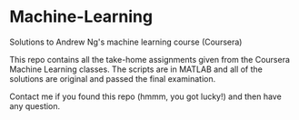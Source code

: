 # Machine-Learning
Solutions to Andrew Ng's machine learning course (Coursera)

This repo contains all the take-home assignments given from the Coursera Machine Learning classes.
The scripts are in MATLAB and all of the solutions are original and passed the final examination.

Contact me if you found this repo (hmmm, you got lucky!) and then have any question.
